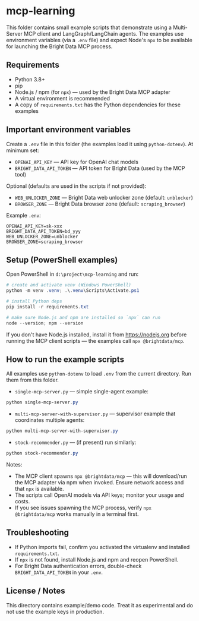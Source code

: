 # mcp-learning

This folder contains small example scripts that demonstrate using a Multi-Server MCP client
and LangGraph/LangChain agents. The examples use environment variables (via a `.env` file)
and expect Node's `npx` to be available for launching the Bright Data MCP process.

## Requirements

- Python 3.8+
- pip
- Node.js / npm (for `npx`) — used by the Bright Data MCP adapter
- A virtual environment is recommended
- A copy of `requirements.txt` has the Python dependencies for these examples

## Important environment variables

Create a `.env` file in this folder (the examples load it using `python-dotenv`). At minimum set:

- `OPENAI_API_KEY` — API key for OpenAI chat models
- `BRIGHT_DATA_API_TOKEN` — API token for Bright Data (used by the MCP tool)

Optional (defaults are used in the scripts if not provided):

- `WEB_UNLOCKER_ZONE` — Bright Data web unlocker zone (default: `unblocker`)
- `BROWSER_ZONE` — Bright Data browser zone (default: `scraping_browser`)

Example `.env`:

```
OPENAI_API_KEY=sk-xxx
BRIGHT_DATA_API_TOKEN=bd_yyy
WEB_UNLOCKER_ZONE=unblocker
BROWSER_ZONE=scraping_browser
```

## Setup (PowerShell examples)

Open PowerShell in `d:\project\mcp-learning` and run:

```powershell
# create and activate venv (Windows PowerShell)
python -m venv .venv; .\.venv\Scripts\Activate.ps1

# install Python deps
pip install -r requirements.txt

# make sure Node.js and npm are installed so `npx` can run
node --version; npm --version
```

If you don't have Node.js installed, install it from https://nodejs.org before running the MCP client scripts — the examples call `npx @brightdata/mcp`.

## How to run the example scripts

All examples use `python-dotenv` to load `.env` from the current directory. Run them from this folder.

- `single-mcp-server.py` — simple single-agent example:

```powershell
python single-mcp-server.py
```

- `multi-mcp-server-with-supervisor.py` — supervisor example that coordinates multiple agents:

```powershell
python multi-mcp-server-with-supervisor.py
```

- `stock-recommender.py` — (if present) run similarly:

```powershell
python stock-recommender.py
```

Notes:

- The MCP client spawns `npx @brightdata/mcp` — this will download/run the MCP adapter via npm when invoked. Ensure network access and that `npx` is available.
- The scripts call OpenAI models via API keys; monitor your usage and costs.
- If you see issues spawning the MCP process, verify `npx @brightdata/mcp` works manually in a terminal first.

## Troubleshooting

- If Python imports fail, confirm you activated the virtualenv and installed `requirements.txt`.
- If `npx` is not found, install Node.js and npm and reopen PowerShell.
- For Bright Data authentication errors, double-check `BRIGHT_DATA_API_TOKEN` in your `.env`.

## License / Notes

This directory contains example/demo code. Treat it as experimental and do not use the example keys in production.

